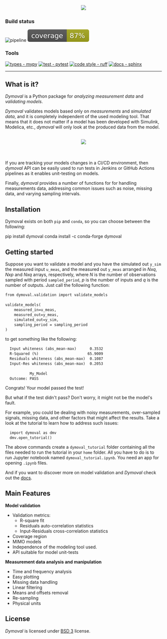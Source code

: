 <div align="center">

<img src="https://github.com/VolvoGroup/dymoval/blob/main/docs/source/figures/DymovalLogo.svg" data-canonical-src="[https://github.com/VolvoGroup/dymoval/blob/main/docs/source/figures/DymovalLogo.svg](https://github.com/VolvoGroup/dymoval/blob/main/docs/source/figures/DymovalLogo.svg)" width="800" class="center" />

</div>

### Build status

![pipeline](https://github.com/VolvoGroup/dymoval/actions/workflows/pipeline.yml/badge.svg)
![coverage badge](./coverage.svg)

### Tools

[![types - mypy](https://img.shields.io/badge/types-mypy-orange.svg)](https://github.com/python/mypy)
[![test - pytest](https://img.shields.io/badge/tests-pytest-brightgreen.svg)](https://github.com/pytest-dev/pytest)
[![code style - ruff](https://img.shields.io/badge/code%20style-black-000000.svg)](https://github.com/astral-sh/ruff)
[![docs - sphinx](https://img.shields.io/badge/docs-sphinx-blue.svg)](https://github.com/sphinx-doc/sphinx)

---

## What is it?

_Dymoval_ is a Python package for _analyzing measurement data_ and _validating
models_.

_Dymoval_ validates models based only on _measurements_ and _simulated data_,
and it is completely independent of the used modeling tool. That means that it
does not matter if a model has been developed with Simulink, Modelica, etc.,
_dymoval_ will only look at the produced data from the model.

<div align="center"
	<br>
	<br>
<img src="https://github.com/VolvoGroup/dymoval/blob/main/docs/source/figures/DymovalNutshell.svg" data-canonical-src="[https://github.com/VolvoGroup/dymoval/blob/main/docs/source/figures/DymovalNutshell.svg](https://github.com/VolvoGroup/dymoval/blob/main/docs/source/DymovalNutshell.svg)" width="600" class="center"  />
	<br>
	<br>
	<br>
</div>

If you are tracking your models changes in a CI/CD environment, then _dymoval_
API can be easily used to run tests in Jenkins or GitHub Actions pipelines as
it enables unit-testing on models.

Finally, _dymoval_ provides a number of functions for for handling
measurements data, addressing common issues such as noise, missing data, and
varying sampling intervals.

## Installation

Dymoval exists on both `pip` and `conda`, so you can choose between the
following:

pip install dymoval conda install -c conda-forge dymoval

## Getting started

Suppose you want to validate a model and you have the simulated out `y_sim`
the measured input `u_meas`, and the measured out `y_meas` arranged in $Nxq$,
$Nxp$ and $Nxq$ arrays, respectively, where $N$ is the number of observations
sampled with period `sampled_period`, $p$ is the number of inputs and $q$ is
the number of outputs. Just call the following function:

```
from dymoval.validation import validate_models

validate_models(
    measured_in=u_meas,
    measured_out=y_meas,
    simulated_out=y_sim,
    sampling_period = sampling_period
)
```

to get something like the following:

```
  Input whiteness (abs_mean-max)      0.3532
  R-Squared (%)                      65.9009
  Residuals whiteness (abs_mean-max)  0.1087
  Input-Res whiteness (abs_mean-max)  0.2053

           My_Model
  Outcome: PASS
```

Congrats! Your model passed the test!

But what if the test didn't pass? Don't worry, it might not be the model's
fault.

For example, you could be dealing with noisy measurements, over-sampled
signals, missing data, and other factors that might affect the results. Take a
look at the tutorial to learn how to address such issues:

```
  import dymoval as dmv
  dmv.open_tutorial()
```

The above commands create a `dymoval_tutorial` folder containing all the files
needed to run the tutorial in your `home` folder. All you have to do is to run
Jupyter notebook named `dymoval_tutorial.ipynb`. You need an app for opening
`.ipynb` files.

And if you want to discover more on model validation and _Dymoval_ check out
the [docs](https://ubaldot.github.io/dymoval/).

## Main Features

**Model validation**

- Validation metrics:
  - R-square fit
  - Residuals auto-correlation statistics
  - Input-Residuals cross-correlation statistics
- Coverage region
- MIMO models
- Independence of the modeling tool used.
- API suitable for model unit-tests

**Measurement data analysis and manipulation**

- Time and frequency analysis
- Easy plotting
- Missing data handling
- Linear filtering
- Means and offsets removal
- Re-sampling
- Physical units

## License

_Dymoval_ is licensed under
[BSD 3](https://github.com/ubaldot/dymoval/blob/main/LICENSE) license.
